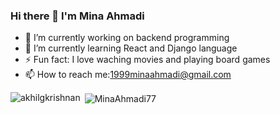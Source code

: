 ### Hi there 👋 I'm Mina Ahmadi
- 🔭 I’m currently working on backend programming
- 🌱 I’m currently learning React and Django language
- ⚡ Fun fact: I love waching movies and playing board games 
- 📫 How to reach me:1999minaahmadi@gmail.com
</p><p><img align="left" src="https://github-readme-stats.vercel.app/api/top-langs/?username=MinaAhmadi77&layout=compact&hide=html" alt="akhilgkrishnan" /></p>
<p>&nbsp;<img align="center" src="https://github-readme-stats.vercel.app/api?username=MinaAhmadi77&show_icons=true" alt="MinaAhmadi77" /></p> 


<!--
**MinaAhmadi77/MinaAhmadi77** is a ✨ _special_ ✨ repository because its `README.md` (this file) appears on your GitHub profile.

Here are some ideas to get you started:

- 🔭 I’m currently working on 
- 🌱 I’m currently learning ...
- 👯 I’m looking to collaborate on ...
- 🤔 I’m looking for help with ...
- 💬 Ask me about ...
- 📫 How to reach me: ...
- 😄 Pronouns: ...
- ⚡ Fun fact: ...
-->
